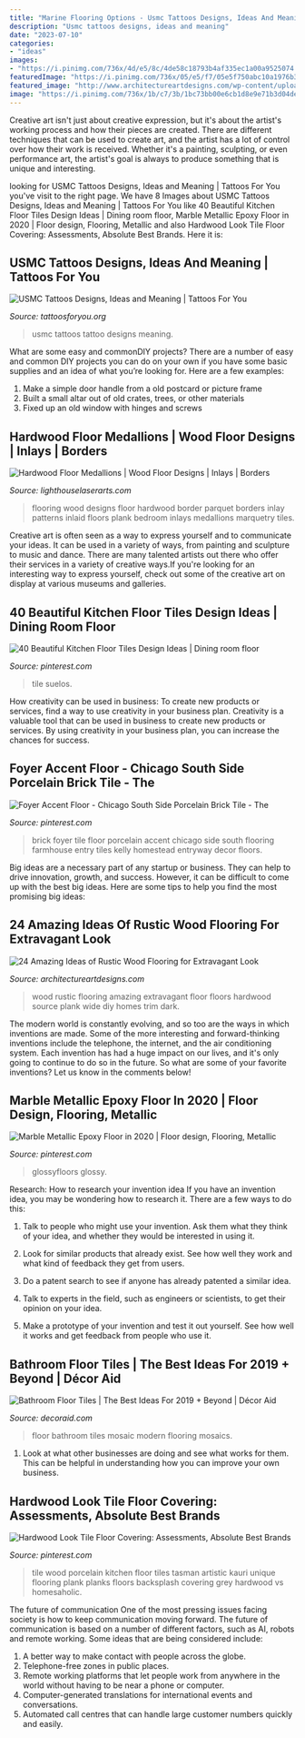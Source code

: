 ```yaml
---
title: "Marine Flooring Options - Usmc Tattoos Designs, Ideas And Meaning"
description: "Usmc tattoos designs, ideas and meaning"
date: "2023-07-10"
categories:
- "ideas"
images:
- "https://i.pinimg.com/736x/4d/e5/8c/4de58c18793b4af335ec1a00a9525074.jpg"
featuredImage: "https://i.pinimg.com/736x/05/e5/f7/05e5f750abc10a1976b383488c299b5d.jpg"
featured_image: "http://www.architectureartdesigns.com/wp-content/uploads/2013/09/2316.jpg"
image: "https://i.pinimg.com/736x/1b/c7/3b/1bc73bb00e6cb1d8e9e71b3d04de6b7a.jpg"
---
```



Creative art isn't just about creative expression, but it's about the artist's working process and how their pieces are created. There are different techniques that can be used to create art, and the artist has a lot of control over how their work is received. Whether it's a painting, sculpting, or even performance art, the artist's goal is always to produce something that is unique and interesting.

	

		
looking for USMC Tattoos Designs, Ideas and Meaning | Tattoos For You you've visit to the right page. We have 8 Images about USMC Tattoos Designs, Ideas and Meaning | Tattoos For You like 40 Beautiful Kitchen Floor Tiles Design Ideas | Dining room floor, Marble Metallic Epoxy Floor in 2020 | Floor design, Flooring, Metallic and also Hardwood Look Tile Floor Covering: Assessments, Absolute Best Brands. Here it is:
		
    
## USMC Tattoos Designs, Ideas And Meaning | Tattoos For You

<img loading=lazy src="https://www.tattoosforyou.org/wp-content/uploads/2016/05/USMC-Tattoo-Ideas.jpg" onerror="this.onerror=null;this.src='https://tse4.mm.bing.net/th?id=OIP.1izJqo63FNvwUTWNnwlBQwHaLE&amp;pid=15.1';" alt="USMC Tattoos Designs, Ideas and Meaning | Tattoos For You">

_Source: tattoosforyou.org_

>usmc tattoos tattoo designs meaning. 

	

What are some easy and commonDIY projects?
There are a number of easy and common DIY projects you can do on your own if you have some basic supplies and an idea of what you’re looking for. Here are a few examples:
1. Make a simple door handle from a old postcard or picture frame
2. Built a small altar out of old crates, trees, or other materials
3. Fixed up an old window with hinges and screws

    
## Hardwood Floor Medallions | Wood Floor Designs | Inlays | Borders

<img loading=lazy src="http://lighthouselaserarts.com/images/ProductImages/rope3D/rope-border-y-01.jpg" onerror="this.onerror=null;this.src='https://tse4.mm.bing.net/th?id=OIP.2y527vlnqZfYC-Vj_JRieQHaJ4&amp;pid=15.1';" alt="Hardwood Floor Medallions | Wood Floor Designs | Inlays | Borders">

_Source: lighthouselaserarts.com_

>flooring wood designs floor hardwood border parquet borders inlay patterns inlaid floors plank bedroom inlays medallions marquetry tiles. 

	

Creative art is often seen as a way to express yourself and to communicate your ideas. It can be used in a variety of ways, from painting and sculpture to music and dance. There are many talented artists out there who offer their services in a variety of creative ways.If you're looking for an interesting way to express yourself, check out some of the creative art on display at various museums and galleries.

    
## 40 Beautiful Kitchen Floor Tiles Design Ideas | Dining Room Floor

<img loading=lazy src="https://i.pinimg.com/736x/4d/e5/8c/4de58c18793b4af335ec1a00a9525074.jpg" onerror="this.onerror=null;this.src='https://tse2.mm.bing.net/th?id=OIP.bpadZ8jb7y3JCLsttJ4SYQHaLJ&amp;pid=15.1';" alt="40 Beautiful Kitchen Floor Tiles Design Ideas | Dining room floor">

_Source: pinterest.com_

>tile suelos. 

	

How creativity can be used in business: To create new products or services, find a way to use creativity in your business plan.
Creativity is a valuable tool that can be used in business to create new products or services. By using creativity in your business plan, you can increase the chances for success.

    
## Foyer Accent Floor - Chicago South Side Porcelain Brick Tile - The

<img loading=lazy src="https://i.pinimg.com/736x/1b/c7/3b/1bc73bb00e6cb1d8e9e71b3d04de6b7a.jpg" onerror="this.onerror=null;this.src='https://tse3.mm.bing.net/th?id=OIP.7kTIIdMsvsQ259_7KO-XFgHaJ3&amp;pid=15.1';" alt="Foyer Accent Floor - Chicago South Side Porcelain Brick Tile - The">

_Source: pinterest.com_

>brick foyer tile floor porcelain accent chicago side south flooring farmhouse entry tiles kelly homestead entryway decor floors. 

	

Big ideas are a necessary part of any startup or business. They can help to drive innovation, growth, and success. However, it can be difficult to come up with the best big ideas. Here are some tips to help you find the most promising big ideas: 

    
## 24 Amazing Ideas Of Rustic Wood Flooring For Extravagant Look

<img loading=lazy src="http://www.architectureartdesigns.com/wp-content/uploads/2013/09/2316.jpg" onerror="this.onerror=null;this.src='https://tse3.mm.bing.net/th?id=OIP.p9VZ7g8yxasNEFIDdHU1EAAAAA&amp;pid=15.1';" alt="24 Amazing Ideas of Rustic Wood Flooring for Extravagant Look">

_Source: architectureartdesigns.com_

>wood rustic flooring amazing extravagant floor floors hardwood source plank wide diy homes trim dark. 

	

The modern world is constantly evolving, and so too are the ways in which inventions are made. Some of the more interesting and forward-thinking inventions include the telephone, the internet, and the air conditioning system. Each invention has had a huge impact on our lives, and it's only going to continue to do so in the future. So what are some of your favorite inventions? Let us know in the comments below!

    
## Marble Metallic Epoxy Floor In 2020 | Floor Design, Flooring, Metallic

<img loading=lazy src="https://i.pinimg.com/736x/05/e5/f7/05e5f750abc10a1976b383488c299b5d.jpg" onerror="this.onerror=null;this.src='https://tse3.mm.bing.net/th?id=OIP.bBLv7Sfpm6waFDFIS0yRSwHaJ3&amp;pid=15.1';" alt="Marble Metallic Epoxy Floor in 2020 | Floor design, Flooring, Metallic">

_Source: pinterest.com_

>glossyfloors glossy. 

	

Research: How to research your invention idea
If you have an invention idea, you may be wondering how to research it. There are a few ways to do this:
1. Talk to people who might use your invention. Ask them what they think of your idea, and whether they would be interested in using it.

2. Look for similar products that already exist. See how well they work and what kind of feedback they get from users.

3. Do a patent search to see if anyone has already patented a similar idea.

4. Talk to experts in the field, such as engineers or scientists, to get their opinion on your idea.

5. Make a prototype of your invention and test it out yourself. See how well it works and get feedback from people who use it.

    
## Bathroom Floor Tiles | The Best Ideas For 2019 + Beyond | Décor Aid

<img loading=lazy src="https://www.decoraid.com/wp-content/uploads/2018/11/modern-mosaic-bathroom-floor-tiles.jpg" onerror="this.onerror=null;this.src='https://tse1.mm.bing.net/th?id=OIP.yAM4fFTpq_iV3ORgnO-08AAAAA&amp;pid=15.1';" alt="Bathroom Floor Tiles | The Best Ideas For 2019 + Beyond | Décor Aid">

_Source: decoraid.com_

>floor bathroom tiles mosaic modern flooring mosaics. 

	

1. Look at what other businesses are doing and see what works for them. This can be helpful in understanding how you can improve your own business. 

    
## Hardwood Look Tile Floor Covering: Assessments, Absolute Best Brands

<img loading=lazy src="https://i.pinimg.com/736x/8f/60/dd/8f60ddf6d36b7c678d2db94c37cf2f4b.jpg" onerror="this.onerror=null;this.src='https://tse1.mm.bing.net/th?id=OIP.1pZXZCNgmq2uVlgVldhZzAHaJ3&amp;pid=15.1';" alt="Hardwood Look Tile Floor Covering: Assessments, Absolute Best Brands">

_Source: pinterest.com_

>tile wood porcelain kitchen floor tiles tasman artistic kauri unique flooring plank planks floors backsplash covering grey hardwood vs homesaholic. 

	

The future of communication
One of the most pressing issues facing society is how to keep communication moving forward. The future of communication is based on a number of different factors, such as AI, robots and remote working. Some ideas that are being considered include: 
1. A better way to make contact with people across the globe. 
2. Telephone-free zones in public places. 
3. Remote working platforms that let people work from anywhere in the world without having to be near a phone or computer. 
4. Computer-generated translations for international events and conversations. 
5. Automated call centres that can handle large customer numbers quickly and easily.

